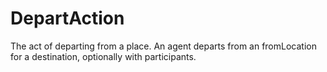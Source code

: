 # DepartAction

The act of departing from a place. An agent departs from an fromLocation for a destination, optionally with participants.
